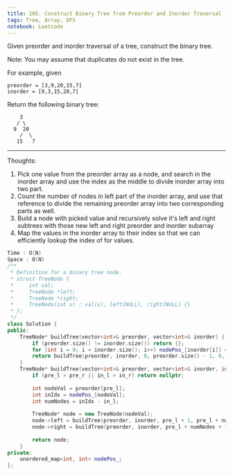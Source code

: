 ```yaml
---
title: 105. Construct Binary Tree from Preorder and Inorder Traversal
tags: Tree, Array, DFS
notebook: Leetcode
---
```


Given preorder and inorder traversal of a tree, construct the binary tree.

Note:
You may assume that duplicates do not exist in the tree.

For example, given
```
preorder = [3,9,20,15,7]
inorder = [9,3,15,20,7]
```
Return the following binary tree:
```
    3
   / \
  9  20
    /  \
   15   7
```
----------

Thoughts:
1. Pick one value from the preorder array as a node, and search in the inorder array and use the index as the middle to divide inorder array into two part.  
2. Count the number of nodes in left part of the inorder array, and use that reference to divide the remaining preorder array into two corresponding parts as well.
3. Build a node with picked value and recursively solve it's left and right subtrees with those new left and right preorder and inorder subarray
4. Map the values in the inorder array to their index so that we can efficiently lookup the index of for values. 

```c++
Time : O(N)
Space : O(N)
/**
 * Definition for a binary tree node.
 * struct TreeNode {
 *     int val;
 *     TreeNode *left;
 *     TreeNode *right;
 *     TreeNode(int x) : val(x), left(NULL), right(NULL) {}
 * };
 */
class Solution {
public:
    TreeNode* buildTree(vector<int>& preorder, vector<int>& inorder) {
        if (preorder.size() != inorder.size()) return {};
        for (int i = 0; i < inorder.size(); i++) nodePos_[inorder[i]] = i;
        return buildTree(preorder, inorder, 0, preorder.size() - 1, 0, inorder.size() - 1);
    }
    TreeNode* buildTree(vector<int>& preorder, vector<int>& inorder, int pre_l, int pre_r, int in_l, int in_r) {
        if (pre_l > pre_r || in_l > in_r) return nullptr;
        
        int nodeVal = preorder[pre_l];
        int inIdx = nodePos_[nodeVal];
        int numNodes = inIdx - in_l;
        
        TreeNode* node = new TreeNode(nodeVal);
        node->left = buildTree(preorder, inorder, pre_l + 1, pre_l + numNodes, in_l, inIdx - 1);
        node->right = buildTree(preorder, inorder, pre_l + numNodes + 1, pre_r, inIdx + 1, in_r);
        
        return node;
    }
private:
    unordered_map<int, int> nodePos_;
};
```